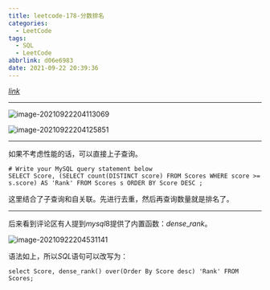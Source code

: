 ```yaml
---
title: leetcode-178-分数排名
categories:
  - LeetCode
tags:
  - SQL
  - LeetCode
abbrlink: d06e6983
date: 2021-09-22 20:39:36
---
```


[$link$](https://leetcode-cn.com/problems/rank-scores/)

<hr/>

![image-20210922204113069](https://gitee.com/cao_ziqiang/img/raw/master/20210922204113.png)

![image-20210922204125851](https://gitee.com/cao_ziqiang/img/raw/master/20210922204125.png)

<hr/>

如果不考虑性能的话，可以直接上子查询。

```mysql
# Write your MySQL query statement below
SELECT Score, (SELECT count(DISTINCT score) FROM Scores WHERE score >= s.score) AS 'Rank' FROM Scores s ORDER BY Score DESC ;
```

这里结合了子查询和自关联。先进行去重，然后再查询数量就是排名了。

<hr/>

后来看到评论区有人提到$mysql8$提供了内置函数：$dense\text{_}rank$。

![image-20210922204531141](https://gitee.com/cao_ziqiang/img/raw/master/20210922204531.png)

语法如上，所以$SQL$语句可以改写为：

```mysql
select Score, dense_rank() over(Order By Score desc) 'Rank' FROM Scores;
```

